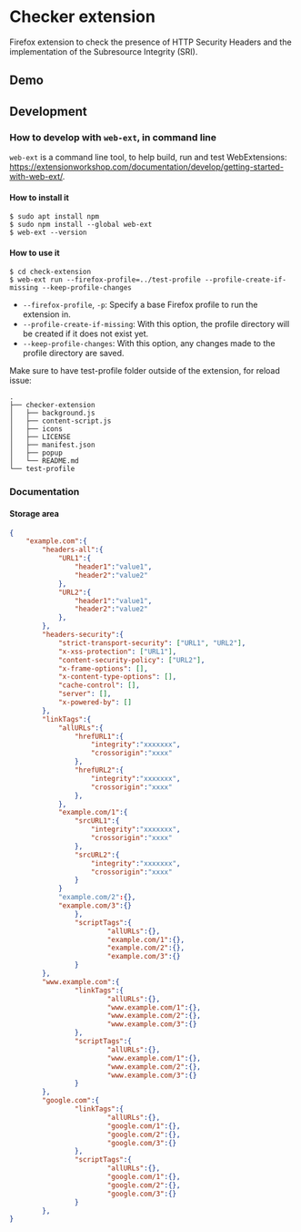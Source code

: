 # Checker extension
Firefox extension to check the presence of HTTP Security Headers and the implementation of the Subresource Integrity (SRI).

## Demo

## Development

### How to develop with `web-ext`, in command line

`web-ext` is a command line tool, to help build, run and test WebExtensions: https://extensionworkshop.com/documentation/develop/getting-started-with-web-ext/.

#### How to install it

```console
$ sudo apt install npm
$ sudo npm install --global web-ext
$ web-ext --version
```

#### How to use it

```console
$ cd check-extension
$ web-ext run --firefox-profile=../test-profile --profile-create-if-missing --keep-profile-changes
```
- `--firefox-profile`, `-p`: Specify a base Firefox profile to run the extension in.
- `--profile-create-if-missing`: With this option, the profile directory will be created if it does not exist yet.
- `--keep-profile-changes`: With this option, any changes made to the profile directory are saved.

Make sure to have test-profile folder outside of the extension, for reload issue:
```console
.
├── checker-extension
│   ├── background.js
│   ├── content-script.js
│   ├── icons
│   ├── LICENSE
│   ├── manifest.json
│   ├── popup
│   └── README.md
└── test-profile
```

### Documentation 

#### Storage area

```json
{
	"example.com":{
		"headers-all":{
			"URL1":{
				"header1":"value1",
				"header2":"value2"
			},
			"URL2":{
				"header1":"value1",
				"header2":"value2"
			},
		},
		"headers-security":{
			"strict-transport-security": ["URL1", "URL2"],
			"x-xss-protection": ["URL1"],
			"content-security-policy": ["URL2"],
			"x-frame-options": [],
			"x-content-type-options": [],
			"cache-control": [],
			"server": [],
			"x-powered-by": []
		},
		"linkTags":{
			"allURLs":{
				"hrefURL1":{
					"integrity":"xxxxxxx",
					"crossorigin":"xxxx"
				},
				"hrefURL2":{
					"integrity":"xxxxxxx",
					"crossorigin":"xxxx"
				},
			},
			"example.com/1":{
				"srcURL1":{
					"integrity":"xxxxxxx",
					"crossorigin":"xxxx"
				},
				"srcURL2":{
					"integrity":"xxxxxxx",
					"crossorigin":"xxxx"
				}
			}
			"example.com/2":{},
			"example.com/3":{}
				},
				"scriptTags":{
						"allURLs":{},
						"example.com/1":{},
						"example.com/2":{},
						"example.com/3":{}
				}
		},
		"www.example.com":{
				"linkTags":{
						"allURLs":{},
						"www.example.com/1":{},
						"www.example.com/2":{},
						"www.example.com/3":{}
				},
				"scriptTags":{
						"allURLs":{},
						"www.example.com/1":{},
						"www.example.com/2":{},
						"www.example.com/3":{}
				}
		},
		"google.com":{
				"linkTags":{
						"allURLs":{},
						"google.com/1":{},
						"google.com/2":{},
						"google.com/3":{}
				},
				"scriptTags":{
						"allURLs":{},
						"google.com/1":{},
						"google.com/2":{},
						"google.com/3":{}
				}
		},
}
```
